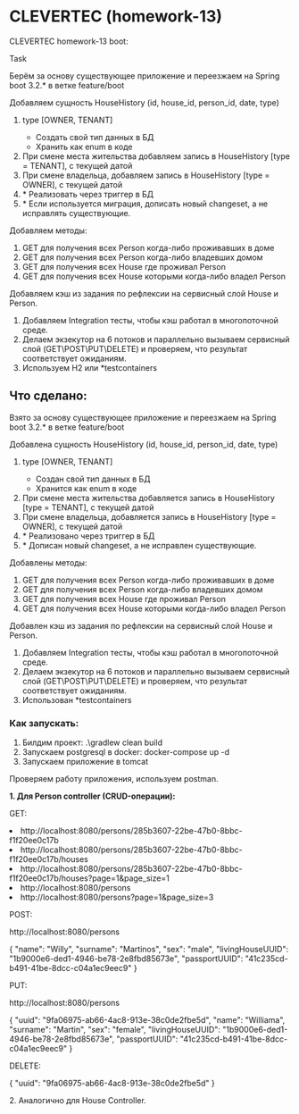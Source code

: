 <h1>CLEVERTEC (homework-13)</h1>

<p>CLEVERTEC homework-13 boot:</p>
<p>Task</p>
<p>Берём за основу существующее приложение и переезжаем на Spring boot 3.2.* в ветке feature/boot</p>

<p>Добавляем сущность HouseHistory (id, house_id, person_id, date, type)</p>
<ol>
<li>type [OWNER, TENANT]</li>
    <ul>
        <li>Создать свой тип данных в БД</li>
        <li>Хранить как enum в коде</li>
    </ul>
<li>При смене места жительства добавляем запись в HouseHistory [type = TENANT], с текущей датой</li>
<li>При смене владельца, добавляем запись в HouseHistory [type = OWNER], с текущей датой</li>
<li>* Реализовать через триггер в БД</li>
<li>* Если используется миграция, дописать новый changeset, а не исправлять существующие.</li>
</ol>

<p>Добавляем методы:</p>
<ol>
<li>GET для получения всех Person когда-либо проживавших в доме</li>
<li>GET для получения всех Person когда-либо владевших домом</li>
<li>GET для получения всех House где проживал Person</li>
<li>GET для получения всех House которыми когда-либо владел Person</li>
</ol>

<p>Добавляем кэш из задания по рефлексии на сервисный слой House и Person.</p>
<ol>
<li>Добавляем Integration тесты, чтобы кэш работал в многопоточной среде.</li>
<li>Делаем экзекутор на 6 потоков и параллельно вызываем сервисный слой (GET\POST\PUT\DELETE) и проверяем, что результат соответствует ожиданиям.</li>
<li>Используем H2 или *testcontainers </li>
</ol>

<h2>Что сделано:</h2>
<p>Взято за основу существующее приложение и переезжаем на Spring boot 3.2.* в ветке feature/boot</p>

<p>Добавлена сущность HouseHistory (id, house_id, person_id, date, type)</p>
<ol>
<li>type [OWNER, TENANT]</li>
    <ul>
        <li>Создан свой тип данных в БД</li>
        <li>Хранится как enum в коде</li>
    </ul>
<li>При смене места жительства добавляется запись в HouseHistory [type = TENANT], с текущей датой</li>
<li>При смене владельца, добавляется запись в HouseHistory [type = OWNER], с текущей датой</li>
<li>* Реализовано через триггер в БД</li>
<li>* Дописан новый changeset, а не исправлен существующие.</li>
</ol>

<p>Добавлены методы:</p>
<ol>
<li>GET для получения всех Person когда-либо проживавших в доме</li>
<li>GET для получения всех Person когда-либо владевших домом</li>
<li>GET для получения всех House где проживал Person</li>
<li>GET для получения всех House которыми когда-либо владел Person</li>
</ol>

<p>Добавлен кэш из задания по рефлексии на сервисный слой House и Person.</p>
<ol>
<li>Добавляем Integration тесты, чтобы кэш работал в многопоточной среде.</li>
<li>Делаем экзекутор на 6 потоков и параллельно вызываем сервисный слой (GET\POST\PUT\DELETE) и проверяем, что результат соответствует ожиданиям.</li>
<li>Использован *testcontainers </li>
</ol>



<h3>Как запускать:</h3>
<ol>
<li>Билдим проект: .\gradlew clean build</li>
<li>Запускаем postgresql в docker: docker-compose up -d</li>
<li>Запускаем приложение в tomcat</li>
</ol>

<p>Проверяем работу приложения, используем postman.</p>
<p><b>1. Для Person controller (CRUD-операции):</b></p>

<p>GET:</p>
<li>http://localhost:8080/persons/285b3607-22be-47b0-8bbc-f1f20ee0c17b</li>
<li>http://localhost:8080/persons/285b3607-22be-47b0-8bbc-f1f20ee0c17b/houses</li>
<li>http://localhost:8080/persons/285b3607-22be-47b0-8bbc-f1f20ee0c17b/houses?page=1&page_size=1</li>
<li>http://localhost:8080/persons</li>
<li>http://localhost:8080/persons?page=1&page_size=3</li>



<p>POST:</p>
<p>http://localhost:8080/persons</p>
<p>
{
    "name": "Willy",
    "surname": "Martinos",
    "sex": "male",
    "livingHouseUUID": "1b9000e6-ded1-4946-be78-2e8fbd85673e",
    "passportUUID": "41c235cd-b491-41be-8dcc-c04a1ec9eec9"
}
</p>

<p>PUT:</p>
<p>http://localhost:8080/persons</p>
<p>
{
    "uuid": "9fa06975-ab66-4ac8-913e-38c0de2fbe5d",
    "name": "Williama",
    "surname": "Martin",
    "sex": "female",
    "livingHouseUUID": "1b9000e6-ded1-4946-be78-2e8fbd85673e",
    "passportUUID": "41c235cd-b491-41be-8dcc-c04a1ec9eec9"
}
</p>

<p>
DELETE:
</p>
<p>
{
    "uuid": "9fa06975-ab66-4ac8-913e-38c0de2fbe5d"
}
</p>

<p>
2. Аналогично для House Controller.
</p>
